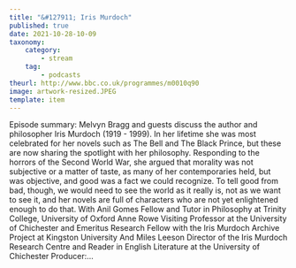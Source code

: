 ```yaml
---
title: "&#127911; Iris Murdoch"
published: true
date: 2021-10-28-10-09
taxonomy:
    category:
        - stream
    tag:
        - podcasts
theurl: http://www.bbc.co.uk/programmes/m0010q90
image: artwork-resized.JPEG
template: item
---
```


Episode summary: Melvyn Bragg and guests discuss the author and philosopher Iris Murdoch (1919 - 1999). In her lifetime she was most celebrated for her novels such as The Bell and The Black Prince, but these are now sharing the spotlight with her philosophy. Responding to the horrors of the Second World War, she argued that morality was not subjective or a matter of taste, as many of her contemporaries held, but was objective, and good was a fact we could recognize. To tell good from bad, though, we would need to see the world as it really is, not as we want to see it, and her novels are full of characters who are not yet enlightened enough to do that. With Anil Gomes Fellow and Tutor in Philosophy at Trinity College, University of Oxford Anne Rowe Visiting Professor at the University of Chichester and Emeritus Research Fellow with the Iris Murdoch Archive Project at Kingston University And Miles Leeson Director of the Iris Murdoch Research Centre and Reader in English Literature at the University of Chichester Producer:&hellip;
